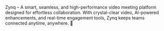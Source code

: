 Zynq – A smart, seamless, and high-performance video meeting platform designed for effortless collaboration. With crystal-clear video, AI-powered enhancements, and real-time engagement tools, Zynq keeps teams connected anytime, anywhere. 🚀